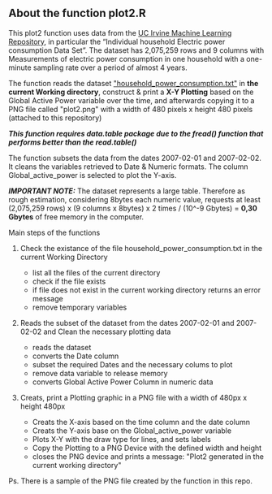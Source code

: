 ## About the function plot2.R

This plot2 function uses data from the <a href="http://archive.ics.uci.edu/ml/"> 
UC Irvine Machine Learning Repository</a>, in particular the “Individual household 
Electric power consumption Data Set”. The dataset has 2,075,259 rows and 9 columns 
with Measurements of electric power consumption in one household with a one-minute 
sampling rate over a period of almost 4 years. 

The function reads the dataset <a href="https://d396qusza40orc.cloudfront.net/exdata%2Fdata%2Fhousehold_power_consumption.zip">"household_power_consumption.txt"</a> 
in <b>the current Working directory</b>, construct & print a <b>X-Y Plotting</b> based on the Global Active Power 
variable over the time, and afterwards copying it to a PNG file called "plot2.png" with a 
width of 480 pixels x height 480 pixels (attached to this repository)

<b><i>This function requires data.table package due to the fread() function that performs better 
than the read.table() </b></i>

The function subsets the data from the dates 2007-02-01 and 2007-02-02. It cleans the variables
retrieved to Date & Numeric formats. The column Global_active_power is selected to plot 
the Y-axis.

<b><i>IMPORTANT NOTE:</b></i> The dataset represents a large table. Therefore as rough estimation, 
considering 8bytes each numeric value, requests at least 
(2,075,259 rows) x (9 columns x 8bytes) x 2 times / (10^-9 Gbytes) = <b>0,30 Gbytes</b> 
of free memory in the computer.

Main steps of the functions

1) Check the existance of the file household_power_consumption.txt in the current Working Directory

	* list all the files of the current directory
	* check if the file exists
	* if file does not exist in the current working directory returns an error message
	* remove temporary variables

2) Reads the subset of the dataset from the dates 2007-02-01 and 2007-02-02 and Clean 
the necessary plotting data
 
	* reads the dataset
	* converts the Date column
	* subset the required Dates and the necessary colums to plot
	* remove data variable to release memory
	* converts Global Active Power Column in numeric data

3) Creats, print a Plotting graphic in a PNG file with a width of 480px x height 480px

	* Creats the X-axis based on the time column and the date column
	* Creats the Y-axis base on the Global_active_power variable
	* Plots X-Y with the draw type for lines, and sets labels
	* Copy the Plotting to a PNG Device with the defined width and height
	* closes the PNG device and prints a message: 
	"Plot2 generated in the current working directory"

Ps. There is a sample of the PNG file created by the function in this repo.
